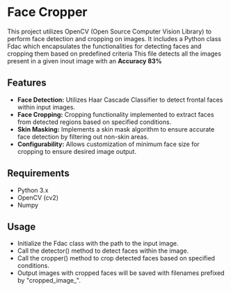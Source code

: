 # Face Cropper

This project utilizes OpenCV (Open Source Computer Vision Library) to perform face detection and cropping on images. It includes a Python class Fdac which encapsulates the functionalities for detecting faces and cropping them based on predefined criteria
This file detects all the images present in a given inout image with an **Accuracy 83%**

## **Features**<br/>
- **Face Detection:** Utilizes Haar Cascade Classifier to detect frontal faces within input images.<br/>
- **Face Cropping:** Cropping functionality implemented to extract faces from detected regions based on specified conditions.<br/>
- **Skin Masking:** Implements a skin mask algorithm to ensure accurate face detection by filtering out non-skin areas.<br/>
- **Configurability:** Allows customization of minimum face size for cropping to ensure desired image output.<br/>

## **Requirements**<br/>
- Python 3.x<br/>
- OpenCV (cv2)<br/>
- Numpy<br/>

## **Usage**<br/>
- Initialize the Fdac class with the path to the input image.<br/>
- Call the detector() method to detect faces within the image.<br/>
- Call the cropper() method to crop detected faces based on specified conditions.<br/>
- Output images with cropped faces will be saved with filenames prefixed by "cropped_image_".<br/>

